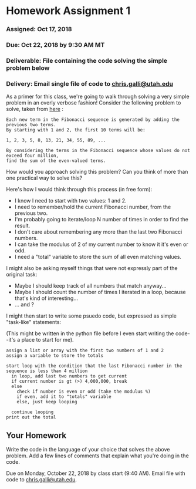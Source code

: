 # Homework Assignment 1
### Assigned: Oct 17, 2018
### Due: Oct 22, 2018 by 9:30 AM MT
### Deliverable: File containing the code solving the simple problem below
### Delivery: Email single file of code to chris.galli@utah.edu

As a primer for this class, we're going to walk through solving a very simple problem in an overly verbose fashion! Consider the following problem to solve, taken from [here](https://projecteuler.net/problem=2) :

```
Each new term in the Fibonacci sequence is generated by adding the previous two terms.
By starting with 1 and 2, the first 10 terms will be:

1, 2, 3, 5, 8, 13, 21, 34, 55, 89, ...

By considering the terms in the Fibonacci sequence whose values do not exceed four million,
find the sum of the even-valued terms.
```
How would you approach solving this problem? Can you think of more than one practical way to solve this? 

Here's how I would think through this process (in free form):

- I know I need to start with two values: 1 and 2.
- I need to remember/hold the current Fibonacci number, from the previous two.
- I'm probably going to iterate/loop N number of times in order to find the result.
- I don't care about remembering any more than the last two Fibonacci numbers.
- I can take the modulus of 2 of my current number to know it it's even or odd.
- I need a "total" variable to store the sum of all even matching values.

I might also be asking myself things that were not expressly part of the original task:
- Maybe I should keep track of all numbers that match anyway...
- Maybe I should count the number of times I iterated in a loop, because that's kind of interesting...
- ... and ?

I might then start to write some psuedo code, but expressed as simple "task-like" statements:

(This might be written in the python file before I even start writing the code--it's a place to start for me).
```
assign a list or array with the first two numbers of 1 and 2
assign a variable to store the totals

start loop with the condition that the last Fibonacci number in the sequence is less than 4 million
  in loop, add last two numbers to get current
  if current number is gt (>) 4,000,000, break
  else
    check if number is even or odd (take the modulus %)
    if even, add it to "totals" variable
    else, just keep looping
  
  continue looping
print out the total

```

## Your Homework
Write the code in the language of your choice that solves the above problem. Add a few lines of comments that explain what you're doing in the code.

Due on Monday, October 22, 2018 by class start (9:40 AM). Email file with code to chris.galli@utah.edu.

